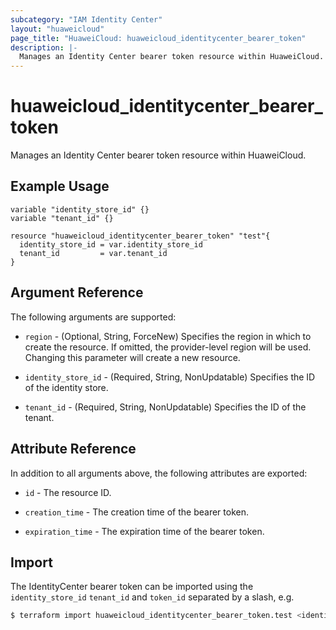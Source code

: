 ```yaml
---
subcategory: "IAM Identity Center"
layout: "huaweicloud"
page_title: "HuaweiCloud: huaweicloud_identitycenter_bearer_token"
description: |-
  Manages an Identity Center bearer token resource within HuaweiCloud.
---
```


# huaweicloud_identitycenter_bearer_token

Manages an Identity Center bearer token resource within HuaweiCloud.

## Example Usage

```hcl
variable "identity_store_id" {}
variable "tenant_id" {}

resource "huaweicloud_identitycenter_bearer_token" "test"{
  identity_store_id = var.identity_store_id
  tenant_id         = var.tenant_id
}
```

## Argument Reference

The following arguments are supported:

* `region` - (Optional, String, ForceNew) Specifies the region in which to create the resource.
  If omitted, the provider-level region will be used. Changing this parameter will create a new resource.

* `identity_store_id` - (Required, String, NonUpdatable) Specifies the ID of the identity store.

* `tenant_id` - (Required, String, NonUpdatable) Specifies the ID of the tenant.

## Attribute Reference

In addition to all arguments above, the following attributes are exported:

* `id` - The resource ID.

* `creation_time` - The creation time of the bearer token.

* `expiration_time` - The expiration time of the bearer token.

## Import

The IdentityCenter bearer token can be imported using the `identity_store_id` `tenant_id` and `token_id`
separated by a slash, e.g.

```bash
$ terraform import huaweicloud_identitycenter_bearer_token.test <identity_store_id>/<tenant_id>/<token_id>
```
